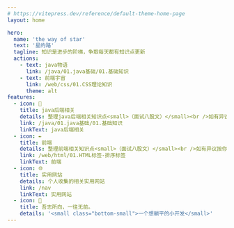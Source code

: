 ```yaml
---
# https://vitepress.dev/reference/default-theme-home-page
layout: home

hero:
  name: 'the way of star'
  text: '星的路'
  tagline: 知识是进步的阶梯，争取每天都有知识点更新
  actions:
    - text: java物语
      link: /java/01.java基础/01.基础知识
    - text: 前端宇宙
      link: /web/css/01.CSS理论知识
      theme: alt
features:
  - icon: 📖
    title: java后端相关
    details: 整理java后端相关知识点<small>（面试八股文）</small><br />如有异议按你的理解为主，不接受反驳
    link: /java/01.java基础/01.基础知识
    linkText: java后端相关
  - icon: ✒
    title: 前端
    details: 整理前端相关知识点<small>（面试八股文）</small><br />如有异议按你的理解为主，不接受反驳
    link: /web/html/01.HTML标签-排序标签
    linkText: 前端
  - icon: 🌐
    title: 实用网站
    details: 个人收集的相关实用网站
    link: /nav
    linkText: 实用网站
  - icon: 💯
    title: 吾志所向，一往无前。
    details: '<small class="bottom-small">一个想躺平的小开发</small>'
---
```


<style>
:root {
  --vp-home-hero-name-color: transparent;
  --vp-home-hero-name-background: -webkit-linear-gradient(120deg, #bd34fe 30%, #41d1ff);

  --vp-home-hero-image-background-image: linear-gradient(-45deg, #bd34fe 50%, #47caff 50%);
  --vp-home-hero-image-filter: blur(44px);
}

@media (min-width: 640px) {
  :root {
    --vp-home-hero-image-filter: blur(56px);
  }
}

@media (min-width: 960px) {
  :root {
    --vp-home-hero-image-filter: blur(68px);
  }
}
</style>
